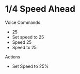 # 1/4 Speed Ahead

Voice Commands

* 25
* Set speed to 25
* Speed 25
* Speed to 25

Actions

* Set Speed to 25%